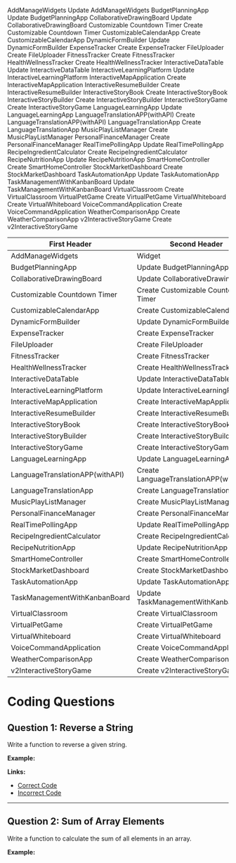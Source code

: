 AddManageWidgets
Update AddManageWidgets
BudgetPlanningApp
Update BudgetPlanningApp
CollaborativeDrawingBoard
Update CollaborativeDrawingBoard
Customizable Countdown Timer
Create Customizable Countdown Timer
CustomizableCalendarApp
Create CustomizableCalendarApp
DynamicFormBuilder
Update DynamicFormBuilder
ExpenseTracker
Create ExpenseTracker
FileUploader
Create FileUploader
FitnessTracker
Create FitnessTracker
HealthWellnessTracker
Create HealthWellnessTracker
InteractiveDataTable
Update InteractiveDataTable
InteractiveLearningPlatform
Update InteractiveLearningPlatform
InteractiveMapApplication
Create InteractiveMapApplication
InteractiveResumeBuilder
Create InteractiveResumeBuilder
InteractiveStoryBook
Create InteractiveStoryBook
InteractiveStoryBuilder
Create InteractiveStoryBuilder
InteractiveStoryGame
Create InteractiveStoryGame
LanguageLearningApp
Update LanguageLearningApp
LanguageTranslationAPP(withAPI)
Create LanguageTranslationAPP(withAPI)
LanguageTranslationApp
Create LanguageTranslationApp
MusicPlayListManager
Create MusicPlayListManager
PersonalFinanceManager
Create PersonalFinanceManager
RealTimePollingApp
Update RealTimePollingApp
RecipeIngredientCalculator
Create RecipeIngredientCalculator
RecipeNutritionApp
Update RecipeNutritionApp
SmartHomeController
Create SmartHomeController
StockMarketDashboard
Create StockMarketDashboard
TaskAutomationApp
Update TaskAutomationApp
TaskManagementWithKanbanBoard
Update TaskManagementWithKanbanBoard
VirtualClassroom
Create VirtualClassroom
VirtualPetGame
Create VirtualPetGame
VirtualWhiteboard
Create VirtualWhiteboard
VoiceCommandApplication
Create VoiceCommandApplication
WeatherComparisonApp
Create WeatherComparisonApp
v2InteractiveStoryGame
Create v2InteractiveStoryGame



| First Header  | Second Header |
| ------------- | ------------- |
| AddManageWidgets  | Widget  |
| BudgetPlanningApp  | Update BudgetPlanningApp  |
| CollaborativeDrawingBoard  | Update CollaborativeDrawingBoard  |
| Customizable Countdown Timer  | Create Customizable Countdown Timer  |
| CustomizableCalendarApp  | Create CustomizableCalendarApp  |
| DynamicFormBuilder  | Update DynamicFormBuilder  |
| ExpenseTracker  | Create ExpenseTracker  |
| FileUploader  | Create FileUploader  |
| FitnessTracker  | Create FitnessTracker  |
| HealthWellnessTracker  | Create HealthWellnessTracker  |
| InteractiveDataTable  | Update InteractiveDataTable  |
| InteractiveLearningPlatform  | Update InteractiveLearningPlatform  |
| InteractiveMapApplication  | Create InteractiveMapApplication  |
| InteractiveResumeBuilder  | Create InteractiveResumeBuilder  |
| InteractiveStoryBook  | Create InteractiveStoryBook  |
| InteractiveStoryBuilder  | Create InteractiveStoryBuilder  |
| InteractiveStoryGame  | Create InteractiveStoryGame  |
| LanguageLearningApp  | Update LanguageLearningApp  |
| LanguageTranslationAPP(withAPI)  | Create LanguageTranslationAPP(withAPI)  |
| LanguageTranslationApp  | Create LanguageTranslationApp  |
| MusicPlayListManager  | Create MusicPlayListManager  |
| PersonalFinanceManager  | Create PersonalFinanceManager  |
| RealTimePollingApp  | Update RealTimePollingApp  |
| RecipeIngredientCalculator  | Create RecipeIngredientCalculator  |
| RecipeNutritionApp  | Update RecipeNutritionApp  |
| SmartHomeController  | Create SmartHomeController  |
| StockMarketDashboard  | Create StockMarketDashboard  |
| TaskAutomationApp  | Update TaskAutomationApp  |
| TaskManagementWithKanbanBoard  | Update TaskManagementWithKanbanBoard  |
| VirtualClassroom  | Create VirtualClassroom  |
| VirtualPetGame  | Create VirtualPetGame  |
| VirtualWhiteboard  | Create VirtualWhiteboard  |
| VoiceCommandApplication  | Create VoiceCommandApplication  |
| WeatherComparisonApp  | Create WeatherComparisonApp  |
| v2InteractiveStoryGame  | Create v2InteractiveStoryGame  |


# Coding Questions

## Question 1: Reverse a String
Write a function to reverse a given string.

**Example:**

**Links:**
- [Correct Code](https://github.com/your-repo/correct-reverse-string)
- [Incorrect Code](https://github.com/your-repo/incorrect-reverse-string)

---

## Question 2: Sum of Array Elements
Write a function to calculate the sum of all elements in an array.

**Example:**

